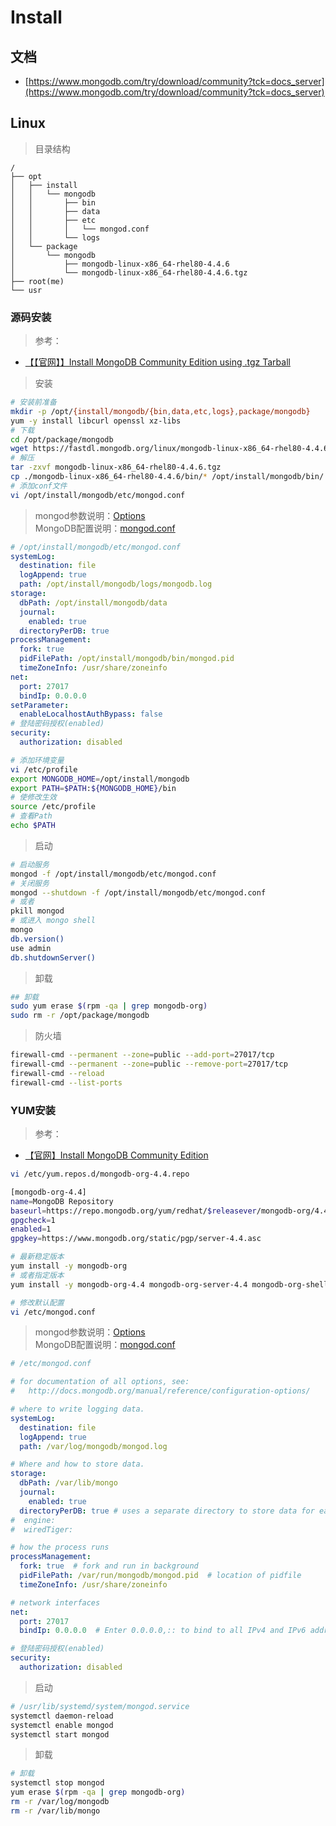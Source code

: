 # Install

## 文档

- [https://www.mongodb.com/try/download/community?tck=docs_server](https://www.mongodb.com/try/download/community?tck=docs_server)

## Linux

> 目录结构

```
/
├── opt
│   ├── install
│   │   └── mongodb
│   │       ├── bin
│   │       ├── data
│   │       ├── etc
│   │       │   └── mongod.conf
│   │       └── logs
│   └── package
│       └── mongodb
│           ├── mongodb-linux-x86_64-rhel80-4.4.6
│           └── mongodb-linux-x86_64-rhel80-4.4.6.tgz
├── root(me)
└── usr
```

### 源码安装

> 参考：

- [【【官网】】Install MongoDB Community Edition using .tgz Tarball](https://docs.mongodb.com/manual/tutorial/install-mongodb-on-red-hat-tarball)

> 安装

```sh
# 安装前准备
mkdir -p /opt/{install/mongodb/{bin,data,etc,logs},package/mongodb}
yum -y install libcurl openssl xz-libs
# 下载
cd /opt/package/mongodb
wget https://fastdl.mongodb.org/linux/mongodb-linux-x86_64-rhel80-4.4.6.tgz
# 解压
tar -zxvf mongodb-linux-x86_64-rhel80-4.4.6.tgz
cp ./mongodb-linux-x86_64-rhel80-4.4.6/bin/* /opt/install/mongodb/bin/
# 添加conf文件
vi /opt/install/mongodb/etc/mongod.conf
```

> mongod参数说明：[Options](https://docs.mongodb.com/manual/reference/program/mongod)  
> MongoDB配置说明：[mongod.conf](https://docs.mongodb.com/manual/reference/configuration-options)

```yaml
# /opt/install/mongodb/etc/mongod.conf
systemLog:
  destination: file
  logAppend: true
  path: /opt/install/mongodb/logs/mongodb.log
storage:
  dbPath: /opt/install/mongodb/data
  journal:
    enabled: true
  directoryPerDB: true
processManagement:
  fork: true
  pidFilePath: /opt/install/mongodb/bin/mongod.pid
  timeZoneInfo: /usr/share/zoneinfo
net:
  port: 27017
  bindIp: 0.0.0.0
setParameter:
  enableLocalhostAuthBypass: false
# 登陆密码授权(enabled)
security:
  authorization: disabled
```

```sh
# 添加环境变量
vi /etc/profile
export MONGODB_HOME=/opt/install/mongodb
export PATH=$PATH:${MONGODB_HOME}/bin
# 使修改生效
source /etc/profile
# 查看Path
echo $PATH
```

> 启动

```sh
# 启动服务
mongod -f /opt/install/mongodb/etc/mongod.conf
# 关闭服务
mongod --shutdown -f /opt/install/mongodb/etc/mongod.conf
# 或者
pkill mongod
# 或进入 mongo shell
mongo
db.version()
use admin
db.shutdownServer()
```

> 卸载

```sh
## 卸载
sudo yum erase $(rpm -qa | grep mongodb-org)
sudo rm -r /opt/package/mongodb
```

> 防火墙

```sh
firewall-cmd --permanent --zone=public --add-port=27017/tcp
firewall-cmd --permanent --zone=public --remove-port=27017/tcp
firewall-cmd --reload
firewall-cmd --list-ports
```

### YUM安装

> 参考：

- [【官网】Install MongoDB Community Edition](https://docs.mongodb.com/manual/tutorial/install-mongodb-on-red-hat)

```sh
vi /etc/yum.repos.d/mongodb-org-4.4.repo
```

```sh
[mongodb-org-4.4]
name=MongoDB Repository
baseurl=https://repo.mongodb.org/yum/redhat/$releasever/mongodb-org/4.4/x86_64/
gpgcheck=1
enabled=1
gpgkey=https://www.mongodb.org/static/pgp/server-4.4.asc
```

```sh
# 最新稳定版本
yum install -y mongodb-org
# 或者指定版本
yum install -y mongodb-org-4.4 mongodb-org-server-4.4 mongodb-org-shell-4.4 mongodb-org-mongos-4.4 mongodb-org-tools-4.4
```

```sh
# 修改默认配置
vi /etc/mongod.conf 
```

> mongod参数说明：[Options](https://docs.mongodb.com/manual/reference/program/mongod)  
> MongoDB配置说明：[mongod.conf](https://docs.mongodb.com/manual/reference/configuration-options)

```yaml {17}
# /etc/mongod.conf

# for documentation of all options, see:
#   http://docs.mongodb.org/manual/reference/configuration-options/

# where to write logging data.
systemLog:
  destination: file
  logAppend: true
  path: /var/log/mongodb/mongod.log

# Where and how to store data.
storage:
  dbPath: /var/lib/mongo
  journal:
    enabled: true
  directoryPerDB: true # uses a separate directory to store data for each database
#  engine:
#  wiredTiger:

# how the process runs
processManagement:
  fork: true  # fork and run in background
  pidFilePath: /var/run/mongodb/mongod.pid  # location of pidfile
  timeZoneInfo: /usr/share/zoneinfo

# network interfaces
net:
  port: 27017
  bindIp: 0.0.0.0  # Enter 0.0.0.0,:: to bind to all IPv4 and IPv6 addresses or, alternatively, use the net.bindIpAll setting.

# 登陆密码授权(enabled)
security:
  authorization: disabled
```

> 启动

```sh
# /usr/lib/systemd/system/mongod.service 
systemctl daemon-reload
systemctl enable mongod
systemctl start mongod
```

> 卸载

```sh
# 卸载
systemctl stop mongod
yum erase $(rpm -qa | grep mongodb-org)
rm -r /var/log/mongodb
rm -r /var/lib/mongo
```
